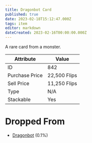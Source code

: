 ```yaml
---
title: Dragonbot Card
published: true
date: 2023-02-18T15:12:47.000Z
tags: item
editor: markdown
dateCreated: 2023-02-16T00:00:00.000Z
---
```


A rare card from a monster.

|Attribute|Value|
|-|-|
|ID|842|
|Purchase Price|22,500 Flips|
|Sell Price|11,250 Flips|
|Type|N/A|
|Stackable|Yes|


# Dropped From
 * [Dragonbot](monsters/dragonbot.md) (0.1%)
